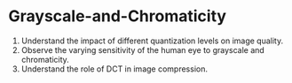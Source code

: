 # Grayscale-and-Chromaticity
1. Understand the impact of different quantization levels on image quality.
2. Observe the varying sensitivity of the human eye to grayscale and chromaticity.
3. Understand the role of DCT in image compression.
